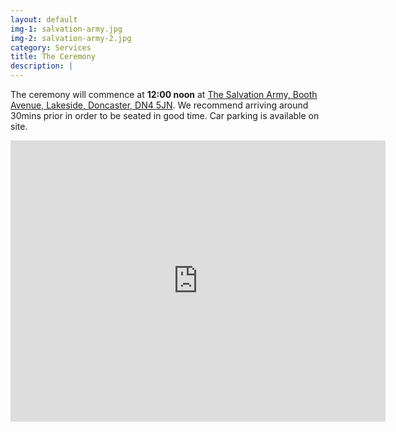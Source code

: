 ```yaml
---
layout: default
img-1: salvation-army.jpg
img-2: salvation-army-2.jpg
category: Services
title: The Ceremony
description: |
---
```


The ceremony will commence at **12:00 noon** at [The Salvation Army, Booth Avenue, Lakeside, Doncaster, DN4 5JN](https://www.salvationarmy.org.uk/doncaster). We recommend arriving around 30mins prior in order to be seated in good time. Car parking is available on site.

<iframe src="https://www.google.com/maps/embed?pb=!1m18!1m12!1m3!1d1186.20637500421!2d-1.099282073674303!3d53.514685044979124!2m3!1f0!2f0!3f0!3m2!1i1024!2i768!4f13.1!3m3!1m2!1s0x48790e8abc397281%3A0xf52602aa8c55f09d!2sThe+Salvation+Army!5e0!3m2!1sen!2suk!4v1513110237165" width="600" height="450" frameborder="0" style="border:0" allowfullscreen></iframe>
